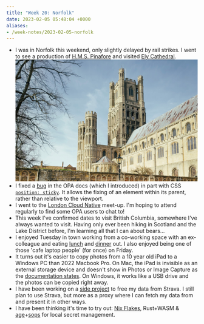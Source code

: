 ```yaml
---
title: "Week 20: Norfolk"  
date: 2023-02-05 05:48:04 +0000  
aliases:
- /week-notes/2023-02-05-norfolk
---
```

* I was in Norfolk this weekend, only slightly delayed by rail strikes. I went to see a production of [H.M.S. Pinafore](https://en.wikipedia.org/wiki/H.M.S._Pinafore) and visited [Ely Cathedral](https://en.wikipedia.org/wiki/Ely_Cathedral).
  ![Ely Cathedral](ely.jpg)
* I fixed a [bug](https://github.com/open-policy-agent/opa/pull/5613) in the OPA docs (which I introduced) in part with CSS [`position: sticky`](https://caniuse.com/css-sticky). It allows the fixing of an element within its parent, rather than relative to the viewport.
* I went to the [London Cloud Native](https://www.meetup.com/cloud-native-london/) meet-up. I'm hoping to attend regularly to find some OPA users to chat to!
* This week I've confirmed dates to visit British Columbia, somewhere I've always wanted to visit. Having only ever been hiking in Scotland and the Lake District before, I'm learning all that I can about bears...
* I enjoyed Tuesday in town working from a co-working space with an ex-colleague and eating [lunch](https://www.thetempehman.com) and [dinner](https://ngonngon.co.uk) out. I also enjoyed being one of those 'cafe laptop people' (for once) on Friday.
* It turns out it's easier to copy photos from a 10 year old iPad to a Windows PC than 2022 Macbook Pro. On Mac, the iPad is invisible as an external storage device and doesn't show in Photos or Image Capture as the [documentation states](https://support.apple.com/en-gb/HT201302). On Windows, it works like a USB drive and the photos can be copied right away.
* I have been working on a [side project](https://github.com/charlieegan3/tool-activities) to free my data from Strava. I still plan to use Strava, but more as a proxy where I can fetch my data from and present it in other ways.
* I have been thinking it's time to try out: [Nix Flakes](https://nixos.wiki/wiki/Flakes), Rust+WASM & [age](https://github.com/FiloSottile/age)+[sops](https://github.com/mozilla/sops) for local secret management.